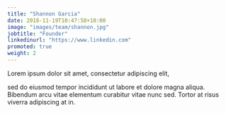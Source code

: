 ```yaml
---
title: "Shannon Garcia"
date: 2018-11-19T10:47:58+10:00
image: "images/team/shannon.jpg"
jobtitle: "Founder"
linkedinurl: "https://www.linkedin.com"
promoted: true
weight: 2
---
```


Lorem ipsum dolor sit amet, consectetur adipiscing elit,
<!--more-->

sed do eiusmod tempor incididunt ut labore et dolore magna aliqua. Bibendum arcu vitae elementum curabitur vitae nunc sed. Tortor at risus viverra adipiscing at in.
